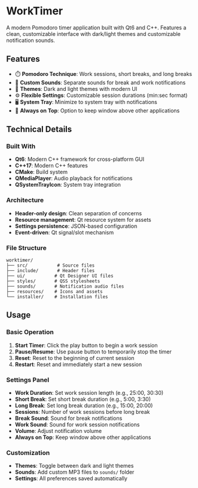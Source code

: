 # WorkTimer

A modern Pomodoro timer application built with Qt6 and C++. Features a clean, customizable interface with dark/light themes and customizable notification sounds.

## Features

- ⏱️ **Pomodoro Technique**: Work sessions, short breaks, and long breaks
- 🎵 **Custom Sounds**: Separate sounds for break and work notifications
- 🎨 **Themes**: Dark and light themes with modern UI
- ⚙️ **Flexible Settings**: Customizable session durations (min:sec format)
- 🖥️ **System Tray**: Minimize to system tray with notifications
- 📌 **Always on Top**: Option to keep window above other applications

## Technical Details

### Built With
- **Qt6**: Modern C++ framework for cross-platform GUI
- **C++17**: Modern C++ features
- **CMake**: Build system
- **QMediaPlayer**: Audio playback for notifications
- **QSystemTrayIcon**: System tray integration

### Architecture
- **Header-only design**: Clean separation of concerns
- **Resource management**: Qt resource system for assets
- **Settings persistence**: JSON-based configuration
- **Event-driven**: Qt signal/slot mechanism

### File Structure
```
worktimer/
├── src/           # Source files
├── include/       # Header files
├── ui/           # Qt Designer UI files
├── styles/       # QSS stylesheets
├── sounds/       # Notification audio files
├── resources/    # Icons and assets
└── installer/    # Installation files
```

## Usage

### Basic Operation
1. **Start Timer**: Click the play button to begin a work session
2. **Pause/Resume**: Use pause button to temporarily stop the timer
3. **Reset**: Reset to the beginning of current session
4. **Restart**: Reset and immediately start a new session

### Settings Panel
- **Work Duration**: Set work session length (e.g., 25:00, 30:30)
- **Short Break**: Set short break duration (e.g., 5:00, 3:30)
- **Long Break**: Set long break duration (e.g., 15:00, 20:00)
- **Sessions**: Number of work sessions before long break
- **Break Sound**: Sound for break notifications
- **Work Sound**: Sound for work session notifications
- **Volume**: Adjust notification volume
- **Always on Top**: Keep window above other applications

### Customization
- **Themes**: Toggle between dark and light themes
- **Sounds**: Add custom MP3 files to `sounds/` folder
- **Settings**: All preferences saved automatically

